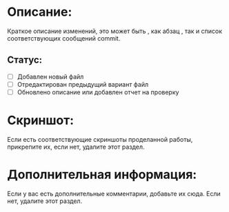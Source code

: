# Описание:
Краткое описание изменений, это может быть , как абзац , так и список соответствующих
сообщений commit.
## Статус:
- [ ] Добавлен новый файл
- [ ] Отредактирован предыдущий вариант файл
- [ ] Обновлено описание или добавлен отчет на проверку
# Скриншот:
Если есть соответствующие скриншоты проделанной работы, прикрепите их, если нет,
удалите этот раздел.
# Дополнительная информация:
Если у вас есть дополнительные комментарии, добавьте их сюда. Если нет, удалите этот
раздел.